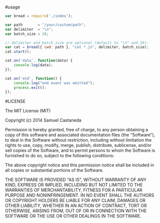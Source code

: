 #usage
```javascript
var bread = require('./index');

var path       = "/your/custom/path";
var delimiter  = "\n";
var batch_size = 20;

// delimiter and batch_size are optional (default to "\n" and 20);
var cat = bread({ cwd: path }, "cat *.js", delimiter, batch_size);
cat.start();

cat.on('data', function(data) {
    console.log(data);
});

cat.on('end', function() {
    console.log("end event was emitted");
    process.exit();
});
```

#LICENSE

The MIT License (MIT)

Copyright (c) 2014 Samuel Castaneda

Permission is hereby granted, free of charge, to any person obtaining a copy
of this software and associated documentation files (the "Software"), to deal
in the Software without restriction, including without limitation the rights
to use, copy, modify, merge, publish, distribute, sublicense, and/or sell
copies of the Software, and to permit persons to whom the Software is
furnished to do so, subject to the following conditions:

The above copyright notice and this permission notice shall be included in
all copies or substantial portions of the Software.

THE SOFTWARE IS PROVIDED "AS IS", WITHOUT WARRANTY OF ANY KIND, EXPRESS OR
IMPLIED, INCLUDING BUT NOT LIMITED TO THE WARRANTIES OF MERCHANTABILITY,
FITNESS FOR A PARTICULAR PURPOSE AND NONINFRINGEMENT. IN NO EVENT SHALL THE
AUTHORS OR COPYRIGHT HOLDERS BE LIABLE FOR ANY CLAIM, DAMAGES OR OTHER
LIABILITY, WHETHER IN AN ACTION OF CONTRACT, TORT OR OTHERWISE, ARISING FROM,
OUT OF OR IN CONNECTION WITH THE SOFTWARE OR THE USE OR OTHER DEALINGS IN
THE SOFTWARE.